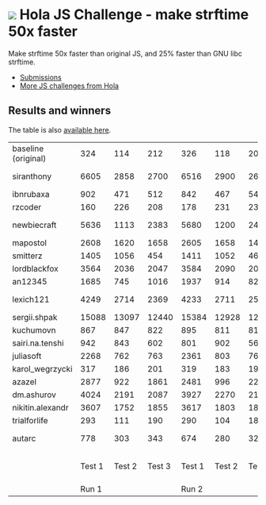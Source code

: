 # <img src=https://hola.org/img/hola_clean.png> Hola JS Challenge - make strftime 50x faster

Make strftime 50x faster than original JS, and 25% faster than GNU libc strftime.
* [Submissions](submissions)
* [More JS challenges from Hola](http://hola.org/challenges)

## Results and winners
The table is also [available here](https://docs.google.com/spreadsheets/d/1PJCrAz23YDS-n8iinJjqmhCI86Xz89oPuEP-bkEUrQc/edit?pref=2&pli=1#gid=0).
<table><tbody><tr><td>baseline (original)</td><td>324</td><td>114</td><td>212</td><td>326</td><td>118</td><td>201</td><td>216.67</td><td>215.00</td><td>215.83</td><td>×1.00</td><td>100.00%</td><td></td></tr><tr><td>siranthony</td><td>6605</td><td>2858</td><td>2700</td><td>6516</td><td>2900</td><td>2696</td><td>4054.33</td><td>4037.33</td><td>4045.83</td><td>×18.75</td><td>1874.52%</td><td>Second place</td></tr><tr><td>ibnrubaxa</td><td>902</td><td>471</td><td>512</td><td>842</td><td>467</td><td>544</td><td>628.33</td><td>617.67</td><td>623.00</td><td>×2.89</td><td>288.65%</td><td></td></tr><tr><td>rzcoder</td><td>160</td><td>226</td><td>208</td><td>178</td><td>231</td><td>231</td><td>198.00</td><td>213.33</td><td>205.67</td><td>×0.95</td><td>95.29%</td><td></td></tr><tr><td>newbiecraft</td><td>5636</td><td>1113</td><td>2383</td><td>5680</td><td>1200</td><td>2459</td><td>3044.00</td><td>3113.00</td><td>3078.50</td><td>×14.26</td><td>1426.33%</td><td>Close to third</td></tr><tr><td>mapostol</td><td>2608</td><td>1620</td><td>1658</td><td>2605</td><td>1658</td><td>1455</td><td>1962.00</td><td>1906.00</td><td>1934.00</td><td>×8.96</td><td>896.06%</td><td></td></tr><tr><td>smitterz</td><td>1405</td><td>1056</td><td>454</td><td>1411</td><td>1052</td><td>461</td><td>971.67</td><td>974.67</td><td>973.17</td><td>×4.51</td><td>450.89%</td><td></td></tr><tr><td>lordblackfox</td><td>3564</td><td>2036</td><td>2047</td><td>3584</td><td>2090</td><td>2026</td><td>2549.00</td><td>2566.67</td><td>2557.83</td><td>×11.85</td><td>1185.10%</td><td></td></tr><tr><td>an12345</td><td>1685</td><td>745</td><td>1016</td><td>1937</td><td>914</td><td>828</td><td>1148.67</td><td>1226.33</td><td>1187.50</td><td>×5.50</td><td>550.19%</td><td></td></tr><tr><td>lexich121</td><td>4249</td><td>2714</td><td>2369</td><td>4233</td><td>2711</td><td>2513</td><td>3110.67</td><td>3152.33</td><td>3131.50</td><td>×14.51</td><td>1450.89%</td><td>Third place</td></tr><tr><td>sergii.shpak</td><td>15088</td><td>13097</td><td>12440</td><td>15384</td><td>12928</td><td>12787</td><td>13541.67</td><td>13699.67</td><td>13620.67</td><td>×63.11</td><td>6310.73%</td><td>Winner</td></tr><tr><td>kuchumovn</td><td>867</td><td>847</td><td>822</td><td>895</td><td>811</td><td>811</td><td>845.33</td><td>839.00</td><td>842.17</td><td>×3.90</td><td>390.19%</td><td></td></tr><tr><td>sairi.na.tenshi</td><td>942</td><td>843</td><td>602</td><td>801</td><td>902</td><td>569</td><td>795.67</td><td>757.33</td><td>776.50</td><td>×3.60</td><td>359.77%</td><td></td></tr><tr><td>juliasoft</td><td>2268</td><td>762</td><td>763</td><td>2361</td><td>803</td><td>768</td><td>1264.33</td><td>1310.67</td><td>1287.50</td><td>×5.97</td><td>596.53%</td><td></td></tr><tr><td>karol_wegrzycki</td><td>317</td><td>186</td><td>201</td><td>319</td><td>183</td><td>195</td><td>234.67</td><td>232.33</td><td>233.50</td><td>×1.08</td><td>108.19%</td><td></td></tr><tr><td>azazel</td><td>2877</td><td>922</td><td>1861</td><td>2481</td><td>996</td><td>2223</td><td>1886.67</td><td>1900.00</td><td>1893.33</td><td>×8.77</td><td>877.22%</td><td></td></tr><tr><td>dm.ashurov</td><td>4024</td><td>2191</td><td>2087</td><td>3927</td><td>2270</td><td>2131</td><td>2767.33</td><td>2776.00</td><td>2771.67</td><td>×12.84</td><td>1284.17%</td><td></td></tr><tr><td>nikitin.alexandr</td><td>3607</td><td>1752</td><td>1855</td><td>3617</td><td>1803</td><td>1848</td><td>2404.67</td><td>2422.67</td><td>2413.67</td><td>×11.18</td><td>1118.30%</td><td></td></tr><tr><td>trialforlife</td><td>293</td><td>111</td><td>190</td><td>290</td><td>104</td><td>183</td><td>198.00</td><td>192.33</td><td>195.17</td><td>×0.90</td><td>90.42%</td><td></td></tr><tr><td>autarc</td><td>778</td><td>303</td><td>343</td><td>674</td><td>280</td><td>324</td><td>474.67</td><td>426.00</td><td>450.33</td><td>×2.09</td><td>208.65%</td><td>Special prize</td></tr><tr><td></td><td>Test 1</td><td>Test 2</td><td>Test 3</td><td>Test 1</td><td>Test 2</td><td>Test 3</td><td>Run 1 avg</td><td>Run 2 avg</td><td>Result avg</td><td>Faster than baseline</td><td>Faster (%)</td><td></td></tr><tr><td></td><td colspan="3">Run 1</td><td colspan="3">Run 2</td><td></td><td></td><td></td><td></td><td></td><td></td></tr></tbody></table>

